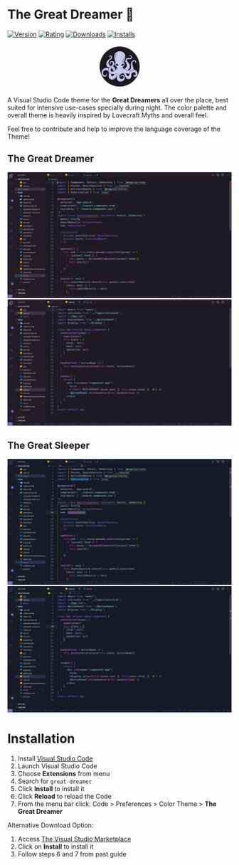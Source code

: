 # The Great Dreamer :octopus:

[![Version](https://vsmarketplacebadge.apphb.com/version-short/arthurdiegoo.great-dreamer.svg)](https://marketplace.visualstudio.com/items?itemName=arthurdiegoo.great-dreamer)
[![Rating](https://vsmarketplacebadge.apphb.com/rating-star/arthurdiegoo.great-dreamer.svg)](https://marketplace.visualstudio.com/items?itemName=arthurdiegoo.great-dreamer)
[![Downloads](https://vsmarketplacebadge.apphb.com/downloads-short/arthurdiegoo.great-dreamer.svg)](https://marketplace.visualstudio.com/items?itemName=arthurdiegoo.great-dreamer)
[![Installs](https://vsmarketplacebadge.apphb.com/installs-short/arthurdiegoo.great-dreamer.svg)](https://marketplace.visualstudio.com/items?itemName=arthurdiegoo.great-dreamer)

<p align="center"><img src="assets/images/dreamer-logo.png" width="100" heigth="100"></p>

A Visual Studio Code theme for the **Great Dreamers** all over the place, best suited for intensive use-cases specially during night. The color palette and overall theme is heavily inspired by Lovecraft Myths and overall feel.

Feel free to contribute and help to improve the language coverage of the Theme!

## The Great Dreamer

![Great Dreamer TypeScript Example](assets/images/typescript-dreamer.png)
![Great Dreamer JavaScript Example](assets/images/javascript-dreamer.png)

## The Great Sleeper

![Great Sleeper TypeScript Example](assets/images/typescript-sleeper.png)
![Great Sleeper Javascript Example](assets/images/javascript-sleeper.png)

# Installation

1.  Install [Visual Studio Code](https://code.visualstudio.com/)
2.  Launch Visual Studio Code
3.  Choose **Extensions** from menu
4.  Search for `great-dreamer`
5.  Click **Install** to install it
6.  Click **Reload** to reload the Code
7.  From the menu bar click: Code > Preferences > Color Theme > **The Great Dreamer**

Alternative Download Option:

1. Access [The Visual Studio Marketplace](https://marketplace.visualstudio.com/items?itemName=arthurdiegoo.great-dreamer)
2. Click on **Install** to install it
3. Follow steps 6 and 7 from past guide
